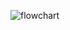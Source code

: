 
![flowchart](https://user-images.githubusercontent.com/48732301/133660628-5b1c7ecd-82e7-4867-becb-1088f520800c.jpg)
